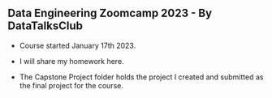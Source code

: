 ## Data Engineering Zoomcamp 2023 - By DataTalksClub

* Course started January 17th 2023.
* I will share my homework here.

* The Capstone Project folder holds the project I created and submitted as the final project for the course.
